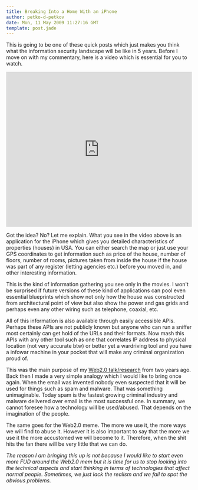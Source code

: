 ```yaml
---
title: Breaking Into a Home With an iPhone
author: petko-d-petkov
date: Mon, 11 May 2009 11:27:16 GMT
template: post.jade
---
```


This is going to be one of these quick posts which just makes you think what the information security landscape will be like in 5 years. Before I move on with my commentary, here is a video which is essential for you to watch.

<iframe width="100%" height="420" src="http://www.youtube.com/embed/rJfrdcbfXsc" frameborder="0" allowfullscreen></iframe>

Got the idea? No? Let me explain. What you see in the video above is an application for the iPhone which gives you detailed characteristics of properties (houses) in USA. You can either search the map or just use your GPS coordinates to get information such as price of the house, number of floors, number of rooms, pictures taken from inside the house if the house was part of any register (letting agencies etc.) before you moved in, and other interesting information.

This is the kind of information gathering you see only in the movies. I won't be surprised if future versions of these kind of applications can pool even essential blueprints which show not only how the house was constructed from architectural point of view but also show the power and gas grids and perhaps even any other wiring such as telephone, coaxial, etc.

All of this information is also available through easily accessible APIs. Perhaps these APIs are not publicly known but anyone who can run a sniffer most certainly can get hold of the URLs and their formats. Now mash this APIs with any other tool such as one that correlates IP address to physical location (not very accurate btw) or better yet a wardriving tool and you have a infowar machine in your pocket that will make any criminal organization proud of.

This was the main purpose of my [Web2.0 talk/research](/blog/for-my-next-trick-hacking-web20/) from two years ago. Back then I made a very simple analogy which I would like to bring once again. When the email was invented nobody even suspected that it will be used for things such as spam and malware. That was something unimaginable. Today spam is the fastest growing criminal industry and malware delivered over email is the most successful one. In summary, we cannot foresee how a technology will be used/abused. That depends on the imagination of the people.

The same goes for the Web2.0 meme. The more we use it, the more ways we will find to abuse it. However it is also important to say that the more we use it the more accustomed we will become to it. Therefore, when the shit hits the fan there will be very little that we can do.

_The reason I am bringing this up is not because I would like to start even more FUD around the Web2.0 mem but it is time for us to stop looking into the technical aspects and start thinking in terms of technologies that affect normal people. Sometimes, we just lack the realism and we fail to spot the obvious problems._
